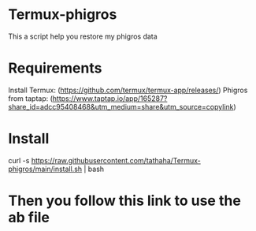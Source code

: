 # Termux-phigros
This a script help you restore my phigros data
# Requirements
Install Termux: (https://github.com/termux/termux-app/releases/)
Phigros from taptap: (https://www.taptap.io/app/165287?share_id=adcc95408468&utm_medium=share&utm_source=copylink)
# Install
curl -s https://raw.githubusercontent.com/tathaha/Termux-phigros/main/install.sh | bash
# Then you follow this link to use the ab file
